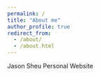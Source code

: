 ```yaml
---
permalink: /
title: "About me"
author_profile: true
redirect_from: 
  - /about/
  - /about.html
---
```


Jason Sheu Personal Website

